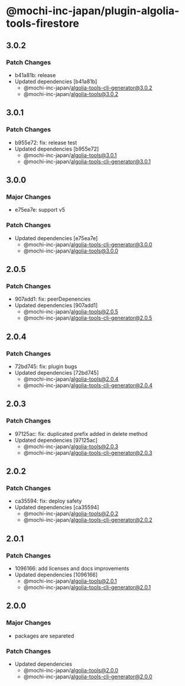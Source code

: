 # @mochi-inc-japan/plugin-algolia-tools-firestore

## 3.0.2

### Patch Changes

- b41a81b: release
- Updated dependencies [b41a81b]
  - @mochi-inc-japan/algolia-tools-cli-generator@3.0.2
  - @mochi-inc-japan/algolia-tools@3.0.2

## 3.0.1

### Patch Changes

- b955e72: fix: release test
- Updated dependencies [b955e72]
  - @mochi-inc-japan/algolia-tools@3.0.1
  - @mochi-inc-japan/algolia-tools-cli-generator@3.0.1

## 3.0.0

### Major Changes

- e75ea7e: support v5

### Patch Changes

- Updated dependencies [e75ea7e]
  - @mochi-inc-japan/algolia-tools-cli-generator@3.0.0
  - @mochi-inc-japan/algolia-tools@3.0.0

## 2.0.5

### Patch Changes

- 907add1: fix: peerDepenencies
- Updated dependencies [907add1]
  - @mochi-inc-japan/algolia-tools@2.0.5
  - @mochi-inc-japan/algolia-tools-cli-generator@2.0.5

## 2.0.4

### Patch Changes

- 72bd745: fix: plugin bugs
- Updated dependencies [72bd745]
  - @mochi-inc-japan/algolia-tools@2.0.4
  - @mochi-inc-japan/algolia-tools-cli-generator@2.0.4

## 2.0.3

### Patch Changes

- 97125ac: fix: duplicated prefix added in delete method
- Updated dependencies [97125ac]
  - @mochi-inc-japan/algolia-tools@2.0.3
  - @mochi-inc-japan/algolia-tools-cli-generator@2.0.3

## 2.0.2

### Patch Changes

- ca35594: fix: deploy safety
- Updated dependencies [ca35594]
  - @mochi-inc-japan/algolia-tools@2.0.2
  - @mochi-inc-japan/algolia-tools-cli-generator@2.0.2

## 2.0.1

### Patch Changes

- 1096166: add licenses and docs improvements
- Updated dependencies [1096166]
  - @mochi-inc-japan/algolia-tools@2.0.1
  - @mochi-inc-japan/algolia-tools-cli-generator@2.0.1

## 2.0.0

### Major Changes

- packages are separeted

### Patch Changes

- Updated dependencies
  - @mochi-inc-japan/algolia-tools@2.0.0
  - @mochi-inc-japan/algolia-tools-cli-generator@2.0.0
